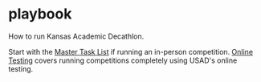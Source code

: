 # playbook

How to run Kansas Academic Decathlon.

Start with the [Master Task List](MasterTaskList.md) if running an in-person competition.
[Online Testing](OnlineTesting.md) covers running competitions completely using USAD's online testing.
